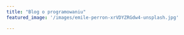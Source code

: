 ```yaml
---
title: "Blog o programowaniu"
featured_image: '/images/emile-perron-xrVDYZRGdw4-unsplash.jpg'

---
```


<!-- Strona główna -->